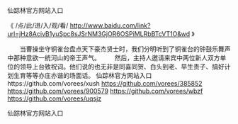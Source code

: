 
仙踪林官方网站入口




《 /点/此/进/入/观/看/ http://www.baidu.com/link?url=jHz8AcivB1yuSpc8sJSrNM3GjOR6OSPiMLRbBTcVT1O&wd 》




　　当曹操坐守铜雀台盘点天下豪杰贤士时，我们分明听到了铜雀台的钟鼓乐舞声中那种意欲一统河山的帝王声气。
　　然后，主持人邀请来宾中两位新人双方单位的领导上台致祝词。他们说的也无非是同喜同贺、白头到老、早生贵子、搞好计划生育等等亦庄亦谐的场面话。
仙踪林官方网站入口https://github.com/vorees/xush
https://github.com/vorees/385852
https://github.com/vorees/900579
https://github.com/vorees/wbzf
https://github.com/vorees/uqsjz





仙踪林官方网站入口
